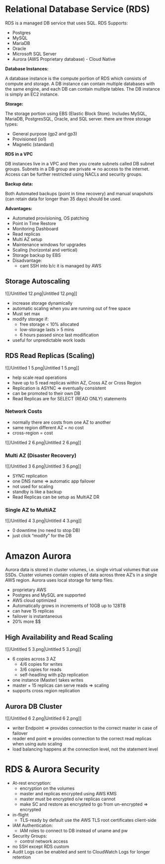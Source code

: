 # Relational Database Service (RDS)

RDS is a managed DB service that uses SQL. RDS Supports:

- Postgres
- MySQL
- MariaDB
- Oracle
- Microsoft SQL Server
- Aurora (AWS Proprietary database) - Cloud Native

**Database Instances:**

A database instance is the compute portion of RDS which consists of compute and storage. A DB instance can contain multiple databases with the same engine, and each DB can contain multiple tables. The DB instance is simply an EC2 instance.

**Storage:**

The storage portion using EBS (Elastic Block Store). Includes MySQL, MariaDB, PostgresSQL, Oracle, and SQL server. there are three storage types:

- General purpose (gp2 and gp3)
- Provisioned (io1)
- Magnetic (standard)

**RDS in a VPC**

DB instances live in a VPC and then you create subnets called DB subnet groups. Subnets in a DB group are private ⇒ no access to the internet. Access can be further restricted using NACLs and security groups.

**Backup data:**

Both Automated backups (point in time recovery) and manual snapshots (can retain data for longer than 35 days) should be used.

**Advantages:**

- Automated provisioning, OS patching
- Point in Time Restore
- Monitoring Dashboard
- Read replicas
- Multi AZ setup
- Maintenance windows for upgrades
- Scaling (horizontal and vertical)
- Storage backup by EBS
- Disadvantage:
    - cant SSH into b/c it is managed by AWS

## Storage Autoscaling

![[/Untitled 12.png|Untitled 12.png]]

- increase storage dynamically
- automatic scaling when you are running out of free space
- Must set max
- modify storage if:
    - free storage < 10% allocated
    - low-storage lasts > 5 mins
    - 6 hours passed since last modification
- useful for unpredictable work loads

## RDS Read Replicas (Scaling)

![[/Untitled 1 5.png|Untitled 1 5.png]]

- help scale read operations
- have up to 5 read replicas within AZ, Cross AZ or Cross Region
- Replication is ASYNC ⇒ eventually consistent
- can be promoted to their own DB
- Read Replicas are for SELECT (READ ONLY) statements

### Network Costs

- normally there are costs from one AZ to another
- same region different AZ = no cost
- cross-region = cost

![[/Untitled 2 6.png|Untitled 2 6.png]]

  

### Multi AZ (Disaster Recovery)

![[/Untitled 3 6.png|Untitled 3 6.png]]

- SYNC replication
- one DNS name ⇒ automatic app failover
- not used for scaling
- standby is like a backup
- Read Replicas can be setup as MultiAZ DR

### Single AZ to MultiAZ

![[/Untitled 4 3.png|Untitled 4 3.png]]

- 0 downtime (no need to stop DB)
- just click “modify” for the DB

  

# Amazon Aurora

Aurora data is stored in cluster volumes, i.e. single virtual volumes that use SSDs. Cluster volumes contain copies of data across three AZ’s in a single AWS region. Aurora uses local storage for temp files.

- proprietary AWS
- Postgres and MySQL are supported
- AWS cloud optimized
- Automatically grows in increments of 10GB up to 128TB
- can have 15 replicas
- failover is instantaneous
- 20% more $$

## High Availability and Read Scaling

![[/Untitled 5 3.png|Untitled 5 3.png]]

- 6 copies across 3 AZ
    - 4/6 copies for writes
    - 3/6 copies for reads
    - self-headling with p2p replication
- one instance (Master) takes writes
- master + 15 replicas can serve reads ⇒ scaling
- supports cross region replication

## Aurora DB Cluster

![[/Untitled 6 2.png|Untitled 6 2.png]]

- writer Endpoint ⇒ provides connection to the correct master in case of failover
- reader end point ⇒ provides connection to the correct read replicas when using auto scaling
- load balancing happens at the connection level, not the statement level

# RDS & Aurora Security

- At-rest encryption:
    - encryption on the volumes
    - master and replicas encrypted using AWS KMS
    - master must be encrypted o/w replicas cannot
    - make SC and restore as encrypted to go from un-encrypted ⇒ encrypted
- in-flight
    - TLS-ready by default use the AWS TLS root certificates client-side
- IAM Authentication:
    - IAM roles to connect to DB instead of uname and pw
- Security Groups:
    - control network access
- no SSH except RDS custom
- Audit Logs can be enabled and sent to CloudWatch Logs for longer retention
